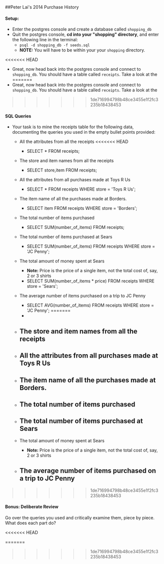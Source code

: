 ##Peter Lai's 2014 Purchase History

#### Setup:

- Enter the postgres console and create a database called `shopping_db`
- Quit the postgres console, __cd into your "shopping" directory__, and enter the following line in the terminal:
  - `psql -d shopping_db -f seeds.sql`
  - __NOTE:__ You will have to be within your your `shopping` directory.

<<<<<<< HEAD
- Great, now head back into the postgres console and connect to `shopping_db`. You should have a table called `receipts`. Take a look at the
=======
- Great, now head back into the postgres console and connect to `shopping_db`. You should have a table called `receipts`. Take a look at the 
>>>>>>> 1de716994798b48ce3455e1f2fc3235b18438453

#### SQL Queries
- Your task is to mine the receipts table for the following data, documenting the queries you used in the empty bullet points provided:
    - All the attributes from all the receipts
<<<<<<< HEAD
      - SELECT * FROM receipts;

    - The store and item names from all the receipts
      - SELECT store,item FROM receipts;

    - All the attributes from all purchases made at Toys R Us
      - SELECT * FROM receipts WHERE store = 'Toys R Us';

    - The item name of all the purchases made at Borders.
      - SELECT item FROM receipts WHERE store = 'Borders';

    - The total number of items purchased
      - SELECT SUM(number_of_items) FROM receipts;

    - The total number of items purchased at Sears
      - SELECT SUM(number_of_items) FROM receipts WHERE store = 'JC Penny';

    - The total amount of money spent at Sears
      - __Note:__ Price is the price of a single item, not the total cost of, say, 2 or 3 shirts
      - SELECT SUM(number_of_items * price) FROM receipts WHERE store = 'Sears';

    - The average number of items purchased on a trip to JC Penny
      - SELECT AVG(number_of_items) FROM receipts WHERE store = 'JC Penny';
=======
      - 

    - The store and item names from all the receipts
      - 

    - All the attributes from all purchases made at Toys R Us
      - 

    - The item name of all the purchases made at Borders.
      - 

    - The total number of items purchased
      - 

    - The total number of items purchased at Sears
      - 

    - The total amount of money spent at Sears
      - __Note:__ Price is the price of a single item, not the total cost of, say, 2 or 3 shirts

    - The average number of items purchased on a trip to JC Penny
      - 
>>>>>>> 1de716994798b48ce3455e1f2fc3235b18438453

#### Bonus: Deliberate Review

Go over the queries you used and critically examine them, piece by piece. What does each part do?


<<<<<<< HEAD

=======
    
>>>>>>> 1de716994798b48ce3455e1f2fc3235b18438453

